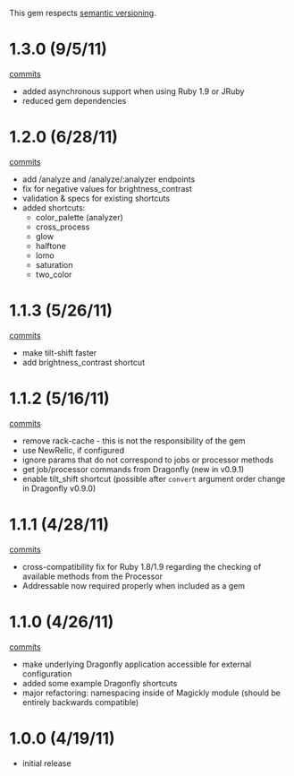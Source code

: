 This gem respects [semantic versioning](http://semver.org/).

# 1.3.0 (9/5/11)

[commits](https://github.com/afeld/magickly/compare/v1.2.0...v1.3.0)

* added asynchronous support when using Ruby 1.9 or JRuby
* reduced gem dependencies

# 1.2.0 (6/28/11)

[commits](https://github.com/afeld/magickly/compare/v1.1.3...v1.2.0)

* add /analyze and /analyze/:analyzer endpoints
* fix for negative values for brightness_contrast
* validation & specs for existing shortcuts
* added shortcuts:
    * color_palette (analyzer)
    * cross_process
    * glow
    * halftone
    * lomo
    * saturation
    * two_color

# 1.1.3 (5/26/11)

[commits](https://github.com/afeld/magickly/compare/v1.1.2...v1.1.3)

* make tilt-shift faster
* add brightness_contrast shortcut

# 1.1.2 (5/16/11)

[commits](https://github.com/afeld/magickly/compare/v1.1.1...v1.1.2)

* remove rack-cache - this is not the responsibility of the gem
* use NewRelic, if configured
* ignore params that do not correspond to jobs or processor methods
* get job/processor commands from Dragonfly (new in v0.9.1)
* enable tilt_shift shortcut (possible after `convert` argument order change in Dragonfly v0.9.0)

# 1.1.1 (4/28/11)

[commits](https://github.com/afeld/magickly/compare/v1.1.0...v1.1.1)

* cross-compatibility fix for Ruby 1.8/1.9 regarding the checking of available methods from the Processor
* Addressable now required properly when included as a gem

# 1.1.0 (4/26/11)

[commits](https://github.com/afeld/magickly/compare/v1.0.0...v1.1.0)

* make underlying Dragonfly application accessible for external configuration
* added some example Dragonfly shortcuts
* major refactoring: namespacing inside of Magickly module (should be entirely backwards compatible)

# 1.0.0 (4/19/11)

* initial release
